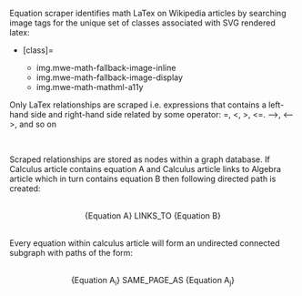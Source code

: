 
<html>
<head>
</head>
<body>

<p>
Equation scraper identifies math LaTex on
Wikipedia articles by searching image tags
for the unique set of classes associated
with SVG rendered latex:
</p>

<ul>
<li>[class]=</li>
<ul>
<li>img.mwe-math-fallback-image-inline</li>
<li>img.mwe-math-fallback-image-display</li>
<li>img.mwe-math-mathml-a11y</li>
</ul>
</ul>

<p>
Only LaTex relationships are scraped i.e.
expressions that contains a left-hand side
and right-hand side related by some
operator: =, <, >, <=. -->, <-->, and so on
</p>
<br/>
<p>
Scraped relationships are stored as nodes
within a graph database. If Calculus article
contains equation A and Calculus article links
to Algebra article which in turn contains
equation B then following directed path
is created:
</p>

<br/>

<div style="text-align:center">
{Equation A} LINKS_TO {Equation B}
</div>
<br/>

<p>
Every equation within calculus article will
form an undirected connected subgraph with
paths of the form:
</p>
<br/>
<div style="text-align:center">
{Equation A<sub>i</sub>} SAME_PAGE_AS
{Equation A<sub>j</sub>}
</div>
<br/>


</body>
</html>
